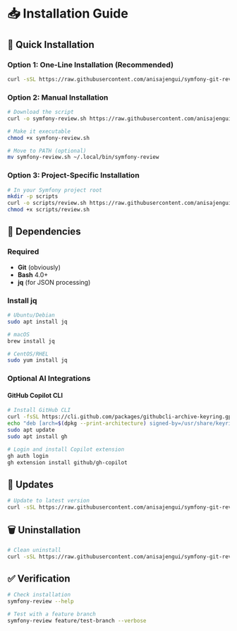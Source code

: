 # 📥 Installation Guide

## 🚀 Quick Installation

### Option 1: One-Line Installation (Recommended)
```bash
curl -sSL https://raw.githubusercontent.com/anisajengui/symfony-git-review/main/utils/install.sh | bash
```

### Option 2: Manual Installation
```bash
# Download the script
curl -o symfony-review.sh https://raw.githubusercontent.com/anisajengui/symfony-git-review/main/symfony-review.sh

# Make it executable
chmod +x symfony-review.sh

# Move to PATH (optional)
mv symfony-review.sh ~/.local/bin/symfony-review
```

### Option 3: Project-Specific Installation
```bash
# In your Symfony project root
mkdir -p scripts
curl -o scripts/review.sh https://raw.githubusercontent.com/anisajengui/symfony-git-review/main/symfony-review.sh
chmod +x scripts/review.sh
```

## 🔧 Dependencies

### Required
- **Git** (obviously)
- **Bash** 4.0+
- **jq** (for JSON processing)

### Install jq
```bash
# Ubuntu/Debian
sudo apt install jq

# macOS
brew install jq

# CentOS/RHEL
sudo yum install jq
```

### Optional AI Integrations

#### GitHub Copilot CLI
```bash
# Install GitHub CLI
curl -fsSL https://cli.github.com/packages/githubcli-archive-keyring.gpg | sudo dd of=/usr/share/keyrings/githubcli-archive-keyring.gpg
echo "deb [arch=$(dpkg --print-architecture) signed-by=/usr/share/keyrings/githubcli-archive-keyring.gpg] https://cli.github.com/packages stable main" | sudo tee /etc/apt/sources.list.d/github-cli.list > /dev/null
sudo apt update
sudo apt install gh

# Login and install Copilot extension
gh auth login
gh extension install github/gh-copilot
```

## 🔄 Updates

```bash
# Update to latest version
curl -sSL https://raw.githubusercontent.com/anisajengui/symfony-git-review/main/utils/update.sh | bash
```

## 🗑️ Uninstallation

```bash
# Clean uninstall
curl -sSL https://raw.githubusercontent.com/anisajengui/symfony-git-review/main/utils/uninstall.sh | bash
```

## ✅ Verification

```bash
# Check installation
symfony-review --help

# Test with a feature branch
symfony-review feature/test-branch --verbose
```